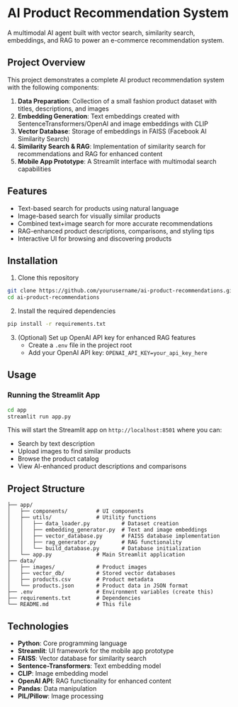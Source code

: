 # AI Product Recommendation System

A multimodal AI agent built with vector search, similarity search, embeddings, and RAG to power an e-commerce recommendation system.

## Project Overview

This project demonstrates a complete AI product recommendation system with the following components:

1. **Data Preparation**: Collection of a small fashion product dataset with titles, descriptions, and images
2. **Embedding Generation**: Text embeddings created with SentenceTransformers/OpenAI and image embeddings with CLIP
3. **Vector Database**: Storage of embeddings in FAISS (Facebook AI Similarity Search)
4. **Similarity Search & RAG**: Implementation of similarity search for recommendations and RAG for enhanced content
5. **Mobile App Prototype**: A Streamlit interface with multimodal search capabilities

## Features

- Text-based search for products using natural language
- Image-based search for visually similar products
- Combined text+image search for more accurate recommendations
- RAG-enhanced product descriptions, comparisons, and styling tips
- Interactive UI for browsing and discovering products

## Installation

1. Clone this repository

```bash
git clone https://github.com/yourusername/ai-product-recommendations.git
cd ai-product-recommendations
```

2. Install the required dependencies

```bash
pip install -r requirements.txt
```

3. (Optional) Set up OpenAI API key for enhanced RAG features
   - Create a `.env` file in the project root
   - Add your OpenAI API key: `OPENAI_API_KEY=your_api_key_here`

## Usage

### Running the Streamlit App

```bash
cd app
streamlit run app.py
```

This will start the Streamlit app on `http://localhost:8501` where you can:

- Search by text description
- Upload images to find similar products
- Browse the product catalog
- View AI-enhanced product descriptions and comparisons

## Project Structure

```
├── app/
│   ├── components/         # UI components
│   ├── utils/              # Utility functions
│   │   ├── data_loader.py          # Dataset creation
│   │   ├── embedding_generator.py  # Text and image embeddings
│   │   ├── vector_database.py      # FAISS database implementation
│   │   ├── rag_generator.py        # RAG functionality
│   │   └── build_database.py       # Database initialization
│   └── app.py              # Main Streamlit application
├── data/
│   ├── images/             # Product images
│   ├── vector_db/          # Stored vector databases
│   ├── products.csv        # Product metadata
│   └── products.json       # Product data in JSON format
├── .env                    # Environment variables (create this)
├── requirements.txt        # Dependencies
└── README.md               # This file
```

## Technologies

- **Python**: Core programming language
- **Streamlit**: UI framework for the mobile app prototype
- **FAISS**: Vector database for similarity search
- **Sentence-Transformers**: Text embedding model
- **CLIP**: Image embedding model
- **OpenAI API**: RAG functionality for enhanced content
- **Pandas**: Data manipulation
- **PIL/Pillow**: Image processing

